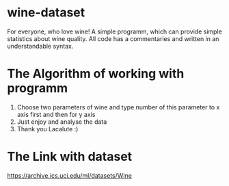 # wine-dataset
For everyone, who love wine!
A simple programm, which can provide simple statistics about wine quality. 
All code has a commentaries and written in an understandable syntax.

# The Algorithm of working with programm
1. Choose two parameters of wine and type number of this parameter to x axis first and then for y axis
2. Just enjoy and analyse the data
3. Thank you Lacalute :)

# The Link with dataset
https://archive.ics.uci.edu/ml/datasets/Wine